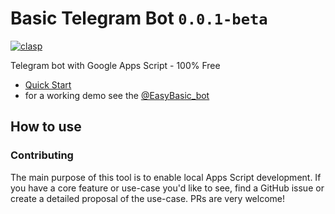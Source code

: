 # Basic Telegram Bot ```0.0.1-beta```
[![clasp](https://img.shields.io/badge/built%20with-clasp-4285f4.svg)](https://github.com/google/clasp)

Telegram bot with Google Apps Script - 100% Free

 - [Quick Start](./docs/README.md)
 - for a working demo see the [@EasyBasic_bot](https://t.me/EasyBasic_bot)

## How to use

### Contributing

The main purpose of this tool is to enable local Apps Script development. If you have a core feature or use-case you'd like to see, find a GitHub issue or create a detailed proposal of the use-case. PRs are very welcome! 